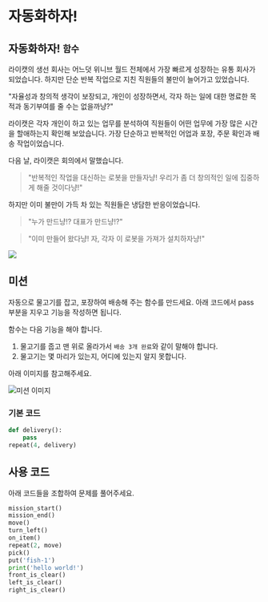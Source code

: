 # 자동화하자!

## 자동화하자! `함수`

라이캣의 생선 회사는 어느덧 위니브 월드 전체에서 가장 빠르게 성장하는 유통 회사가 되었습니다. 하지만 단순 반복 작업으로 지친 직원들의 불만이 늘어가고 있었습니다.

"자율성과 창의적 생각이 보장되고, 개인이 성장하면서, 각자 하는 일에 대한 명료한 목적과 동기부여를 줄 수는 없을까냥?"

라이캣은 각자 개인이 하고 있는 업무를 분석하여 직원들이 어떤 업무에 가장 많은 시간을 할애하는지 확인해 보았습니다. 가장 단순하고 반복적인 어업과 포장, 주문 확인과 배송 작업이었습니다.

다음 날, 라이캣은 회의에서 말했습니다.

> "반복적인 작업을 대신하는 로봇을 만들자냥! 우리가 좀 더 창의적인 일에 집중하게 해줄 것이다냥!"

하지만 이미 불만이 가득 차 있는 직원들은 냉담한 반응이었습니다.

> "누가 만드냥!? 대표가 만드냥!?"

> "이미 만들어 왔다냥! 자, 각자 이 로봇을 가져가 설치하자냥!"

![](9.webp)

## 미션

자동으로 물고기를 잡고, 포장하여 배송해 주는 함수를 만드세요. 아래 코드에서 pass 부분을 지우고 기능을 작성하면 됩니다.

함수는 다음 기능을 해야 합니다.

1. 물고기를 줍고 맨 위로 올라가서 `배송 3개 완료`와 같이 말해야 합니다.
2. 물고기는 몇 마리가 있는지, 어디에 있는지 알지 못합니다.

아래 이미지를 참고해주세요.

![미션 이미지](9_mission.webp)

### 기본 코드
```python
def delivery():
    pass
repeat(4, delivery)
```

## 사용 코드
아래 코드들을 조합하여 문제를 풀어주세요.
```python
mission_start()
mission_end()
move()
turn_left()
on_item()
repeat(2, move)
pick()
put('fish-1')
print('hello world!')
front_is_clear()
left_is_clear()
right_is_clear()
```
